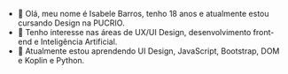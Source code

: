 - 👋 Olá, meu nome é Isabele Barros, tenho 18 anos e atualmente estou cursando Design na PUCRIO.
- 👀 Tenho interesse nas áreas de UX/UI Design, desenvolvimento front-end e Inteligência Artificial.
- 🌱 Atualmente estou aprendendo UI Design, JavaScript, Bootstrap, DOM e Koplin e Python.


<!---
IsabeleBarros/IsabeleBarros is a ✨ special ✨ repository because its `README.md` (this file) appears on your GitHub profile.
You can click the Preview link to take a look at your changes.
--->
